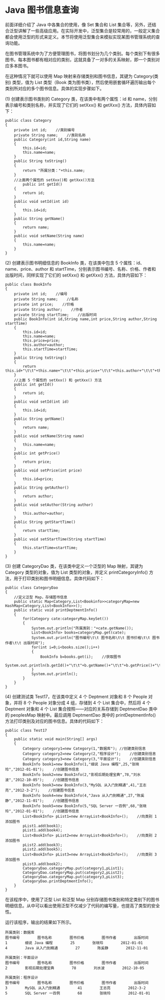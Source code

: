 # Java 图书信息查询

前面详细介绍了 Java 中各集合的使用，像 Set 集合和 List 集合等，另外，还结合泛型讲解了一些高级应用。在实际开发中，泛型集合是较常用的，一般定义集合都会使用泛型的形式来定义。本节将使用泛型集合来模拟实现某图书管理系统的查询功能。

在图书管理系统中为了方便管理图书，将图书划分为几个类别。每个类别下有很多图书，每本图书都有相对应的类别，这就具备了一对多的关系映射，即一个类别对应多本图书。

在这种情况下就可以使用 Map 映射来存储类别和图书信息，其键为 Category(类别) 类型，值为 List<Book> 类型（Book 类为图书类），然后使用嵌套循环遍历输出每个类别所对应的多个图书信息。具体的实现步骤如下。

(1) 创建表示图书类别的 Category 类，在该类中有两个属性：id 和 name，分别表示编号和类别名称，并实现了它们的 setXxx() 和 getXxx() 方法，具体内容如下：

```
public class Category
{
    private int id;    //类别编号
    private String name;    //类别名称
    public Category(int id,String name)
    {
        this.id=id;
        this.name=name;
    }
    public String toString()
    {
        return "所属分类："+this.name;
    }
    //上面两个属性的 setXxx()和 getXxx()方法
        public int getId()
    {
        return id;
    }
    public void setId(int id)
    {
        this.id=id;
    }
    public String getName()
    {
        return name;
    }
    public void setName(String name)
    {
        this.name=name;
    }
}
```

(2) 创建表示图书明细信息的 BookInfo 类，在该类中包含 5 个属性：id、name、price、author 和 startTime，分别表示图书编号、名称、价格、作者和出版时间，同样实现了它们的 setXxx() 和 getXxx() 方法，具体内容如下：

```
public class BookInfo
{
    private int id;    //编号
    private String name;    //名称
    private int price;    //价格
    private String author;    //作者
    private String startTime;    //出版时间
    public BookInfo(int id,String name,int price,String author,String startTime)
    {
        this.id=id;
        this.name=name;
        this.price=price;
        this.author=author;
        this.startTime=startTime;
    }
    public String toString()
    {
        return this.id+"\t\t"+this.name+"\t\t"+this.price+"\t\t"+this.author+"\t\t"+this.startTime;
    }
    //上面 5 个属性的 setXxx() 和 getXxx() 方法
    public int getId()
    {
        return id;
    }
    public void setId(int id)
    {
        this.id=id;
    }
    public String getName()
    {
        return name;
    }
    public void setName(String name)
    {
        this.name=name;
    }
    public int getPrice()
    {
        return price;
    }
    public void setPrice(int price)
    {
        this.id=price;
    }
    public String getAuthor()
    {
        return author;
    }
    public void setAuthor(String author)
    {
        this.author=author;
    }
    public String getStartTime()
    {
        return startTime;
    }
    public void setStartTime(String startTime)
    {
        this.startTime=startTime;
    }
}
```

(3) 创建 CategoryDao 类，在该类中定义一个泛型的 Map 映射，其键为 Category 类型的对象，值为 List<BookInfo> 类型的对象，并定义 printCategoryInfo() 方法，用于打印类别和图书明细信息。具体代码如下：

```
public class CategoryDao
{
    //定义泛型 Map，存储图书信息
    public static Map<Category,List<Bookinfo>>categoryMap=new HashMap<Category,List<BookInfo>>();
    public static void printDeptmentInfo()
    {
        for(Category cate:categoryMap.keySet())
        {
            System.out.println("所属类别："+cate.getName());
            List<BookInfo> books=categoryMap.get(cate);
            System.out.println("图书编号\t\t 图书名称\t\t 图书价格\t\t 图书作者\t\t 出版时间");
            for(int i=0;i<books.size();i++)
            {
                BookInfo b=books.get(i);    //获取图书
                System.out.println(b.getId()+"\t\t"+b.getName()+"\t\t"+b.getPrice()+"\t\t"+b.getAuthor()+"\t\t"+b.getStartTime());
            }
            System.out.println();
        }
    }
}
```

(4) 创建测试类 Test17，在该类中定义 4 个 Deptment 对象和 8 个 People 对象，并将 8 个 People 对象分成 4 组，存储到 4 个 List 集合中，然后将 4 个 Deptment 对象和 4 个 List 集合按照——对应的关系存储到 DeptmentDao 类中的 peoplesMap 映射中。最后调用 DeptmentDao 类中的 printDeptmentInfo() 方法打印类别及对应的图书信息。具体的代码如下：

```
public class Test17
{
    public static void main(String[] args)
    {
        Category category1=new Category(1,"数据库"); //创建类别信息
        Category category2=new Category(2,"程序设计");    //创建类别信息
        Category category3=new Category(3,"平面设计");    //创建类别信息
        BookInfo book1=new BookInfo(1,"细说 Java 编程",25,"张晓玲","2012-01-01");    //创建图书信息
        BookInfo book2=new BookInfo(2,"影视后期处理宝典",78,"刘水波","2012-10-05");    //创建图书信息
        BookInfo book3=new BookInfo(3,"MySQL 从入门到精通",41,"王志亮","2012-3-2");    //创建图书信息
        BookInfo book4=new BookInfo(4,"Java 从入门到精通",27,"陈奚静","2012-11-01");    //创建图书信息
        BookInfo book5=new BookInfo(5,"SQL Server 一百例",68,"张晓玲","2012-01-01");    //创建图书信息
        List<BookInfo> pList1=new ArrayList<BookInfo>();    //向类别 1 添加图书
        pList1.add(book1);
        pList1.add(book4);
        List<BookInfo> pList2=new ArrayList<BookInfo>();    //向类别 2 添加图书
        pList2.add(book3);
        pList2.add(book5);
        List<BookInfo> pList3=new ArrayList<BookInfo>();    //向类别 3 添加图书
        pList3.add(book2);
        CategoryDao.categoryMap.put(category1,pList1);
        CategoryDao.categoryMap.put(category2,pList2);
        CategoryDao.categoryMap.put(category3,pList3);
        CategoryDao.printDeptmentInfo();
    }
}
```

在该程序中，使用了泛型 List 和泛型 Map 分别存储图书类别和特定类别下的图书明细信息。从中可以看出使用泛型不仅减少了代码的编写量，也提高了类型的安全性。

运行该程序，输出的结果如下所示。

```
所属类别：数据库
图书编号        图书名称        图书价格        图书作者        出版时间
1        细说 Java 编程        25        张晓玲        2012-01-01
4        Java 从入门到精通        27        陈奚静        2012-11-01

所属类别：平面设计
图书编号        图书名称        图书价格        图书作者        出版时间
2        影视后期处理宝典        78        刘水波        2012-10-05

所属类别：程序设计
图书编号        图书名称        图书价格        图书作者        出版时间
3        MySQL 从入门到精通        41        王志亮        2012-3-2
5        SQL Server 一百例        68        张晓玲        2012-01-01
```